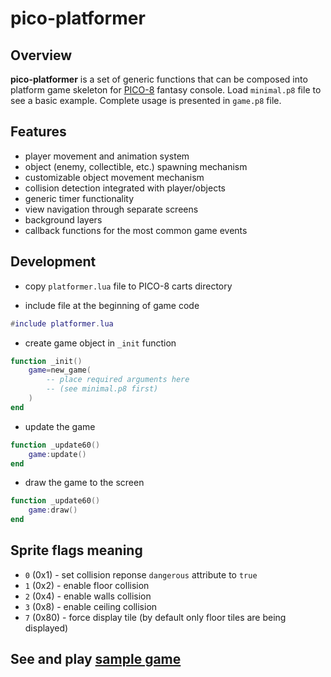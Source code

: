 # pico-platformer

## Overview

**pico-platformer** is a set of generic functions that can be composed into platform game skeleton for [PICO-8](https://www.lexaloffle.com/pico-8.php) fantasy console. Load `minimal.p8` file to see a basic example. Complete usage is presented in `game.p8` file.

## Features

* player movement and animation system
* object (enemy, collectible, etc.) spawning mechanism
* customizable object movement mechanism
* collision detection integrated with player/objects
* generic timer functionality
* view navigation through separate screens
* background layers
* callback functions for the most common game events

## Development

* copy `platformer.lua` file to PICO-8 carts directory

* include file at the beginning of game code

```lua
#include platformer.lua
```

* create game object in `_init` function

```lua
function _init()
    game=new_game(
        -- place required arguments here
        -- (see minimal.p8 first)
    )
end
```

* update the game

```lua
function _update60()
    game:update()
end
```

* draw the game to the screen

```lua
function _update60()
    game:draw()
end
```

## Sprite flags meaning

* `0` (0x1) - set collision reponse `dangerous` attribute to `true`
* `1` (0x2) - enable floor collision
* `2` (0x4) - enable walls collision
* `3` (0x8) - enable ceiling collision
* `7` (0x80) - force display tile (by default only floor tiles are being displayed)

## See and play [sample game](https://titil.itch.io/pico-platformer)
